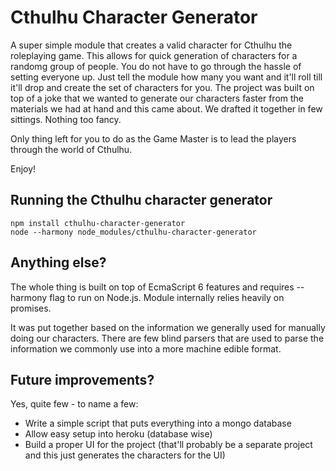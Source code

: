 # Cthulhu Character Generator

A super simple module that creates a valid character for Cthulhu the roleplaying game. This allows for quick generation of characters for a randomg group of people. You do not have to go through the hassle of setting everyone up. Just tell the module how many you want and it'll roll till it'll drop and create the set of characters for you. The project was built on top of a joke that we wanted to generate our characters faster from the materials we had at hand and this came about. We drafted it together in few sittings. Nothing too fancy.

Only thing left for you to do as the Game Master is to lead the players through the world of Cthulhu.

Enjoy!

## Running the Cthulhu character generator

    npm install cthulhu-character-generator
    node --harmony node_modules/cthulhu-character-generator

## Anything else?

The whole thing is built on top of EcmaScript 6 features and requires --harmony flag to run on Node.js. Module internally relies heavily on promises.

It was put together based on the information we generally used for manually doing our characters. There are few blind parsers that are used to parse the information we commonly use into a more machine edible format.

## Future improvements?
Yes, quite few - to name a few:

* Write a simple script that puts everything into a mongo database
* Allow easy setup into heroku (database wise)
* Build a proper UI for the project (that'll probably be a separate project and this just generates the characters for the UI)
